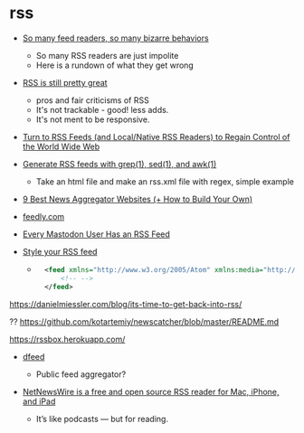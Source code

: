rss
===

* [So many feed readers, so many bizarre behaviors](https://rachelbythebay.com/w/2024/05/27/feed/)
    * So many RSS readers are just impolite
    * Here is a rundown of what they get wrong

* [RSS is still pretty great](https://www.pcloadletter.dev/blog/rss/)
    * pros and fair criticisms of RSS
    * It's not trackable - good! less adds.
    * It's not ment to be responsive.
* [Turn to RSS Feeds (and Local/Native RSS Readers) to Regain Control of the World Wide Web](http://techrights.org/2021/02/06/rss-feeds-www/)
* [Generate RSS feeds with grep(1), sed(1), and awk(1)](https://www.romanzolotarev.com/rssg.html)
    * Take an html file and make an rss.xml file with regex, simple example
* [9 Best News Aggregator Websites (+ How to Build Your Own)](https://www.wpbeginner.com/showcase/best-news-aggregator-websites-how-to-build-your-own/)
* [feedly.com](https://feedly.com/)
* [Every Mastodon User Has an RSS Feed](https://www.rssboard.org/news/211/every-mastodon-user-has-rss-feed)

* [Style your RSS feed](https://darekkay.com/blog/rss-styling/)
    * ```xml
        <feed xmlns="http://www.w3.org/2005/Atom" xmlns:media="http://search.yahoo.com/mrss/">
            <!-- -->
        </feed>
        ```

https://danielmiessler.com/blog/its-time-to-get-back-into-rss/


??
https://github.com/kotartemiy/newscatcher/blob/master/README.md


https://rssbox.herokuapp.com/


* [dfeed](https://dfeed.net/)
    * Public feed aggregator?

* [NetNewsWire is a free and open source RSS reader for Mac, iPhone, and iPad](https://netnewswire.com/)
    * It’s like podcasts — but for reading.
